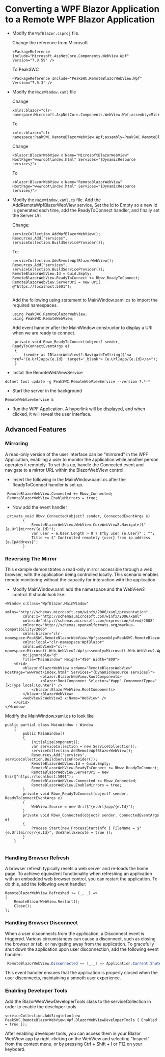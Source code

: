 <h1>Converting a WPF Blazor Application to a Remote WPF Blazor Application</h1>

- Modify the `WpfBlazor.csproj` file.
   
   Change the reference from Microsoft
   ```
   <PackageReference Include="Microsoft.AspNetCore.Components.WebView.Wpf" Version="7.0.59" />
   ```
   To PeakSWC
   ```
   <PackageReference Include="PeakSWC.RemoteBlazorWebView.Wpf" Version="7.0.3" />
   ```
- Modify the `MainWindow.xaml` file

  Change 
  ```
  xmlns:blazor="clr-namespace:Microsoft.AspNetCore.Components.WebView.Wpf;assembly=Microsoft.AspNetCore.Components.WebView.Wpf"
  ```
  To
  ```
  xmlns:blazor="clr-namespace:PeakSWC.RemoteBlazorWebView.Wpf;assembly=PeakSWC.RemoteBlazorWebView.Wpf"
  ```

  Change
  ```
  <blazor:BlazorWebView x:Name="MicrosoftBlazorWebView" HostPage="wwwroot\index.html" Services="{DynamicResource services}">
  ```

  To
  ```
  <blazor:BlazorWebView x:Name="RemoteBlazorWebView" HostPage="wwwroot\index.html" Services="{DynamicResource services}">
  ```

- Modify the `MainWindow.xaml.cs` file. Add the AddRemoteWpfBlazorWebView service, Set the Id to Empty so a new Id is generated each time, add the ReadyToConnect handler,  and finally set the Server Uri

   Change:
   ```
   serviceCollection.AddWpfBlazorWebView();
   Resources.Add("services", serviceCollection.BuildServiceProvider());
   ```
   To:
   ```
   serviceCollection.AddRemoteWpfBlazorWebView();
   Resources.Add("services", serviceCollection.BuildServiceProvider());
   RemoteBlazorWebView.Id = Guid.Empty;
   RemoteBlazorWebView.ReadyToConnect += Rbwv_ReadyToConnect;
   RemoteBlazorWebView.ServerUri = new Uri( @"https://localhost:5001");
     
   ```
   Add the following using statement to MainWindow.xaml.cs to import the required namespaces.
   ```
   using PeakSWC.RemoteBlazorWebView;
   using PeakSWC.RemoteWebView;
   ```

   Add event handler after the MainWindow constructor to display a URI when we are ready to connect. 
   ```
    private void Rbwv_ReadyToConnect(object? sender, ReadyToConnectEventArgs e)
    {
        (sender as IBlazorWebView)?.NavigateToString($"<a href='{e.Url}app/{e.Id}' target='_blank'> {e.Url}app/{e.Id}</a>");
    }
   ```


- Install the RemoteWebViewService
```console
dotnet tool update -g PeakSWC.RemoteWebViewService --version 7.*-* 
```

- Start the server in the background
```console
RemoteWebViewService &
```

- Run the WPF Application. A hyperlink will be displayed, and when clicked, it will reveal the user interface.

<h2>Advanced Features</h2>

<h3>Mirroring</h3>

A read-only version of the user interface can be "mirrored" in the WPF Application, enabling a user to monitor the application while another person operates it remotely. To set this up, handle the Connected event and navigate to a mirror URL within the BlazorWebView control.

- Insert the following in the MainWindow.xaml.cs after the ReadyToConnect handler is set up.

```
 RemoteBlazorWebView.Connected += Rbwv_Connected;
 RemoteBlazorWebView.EnableMirrors = true;
```

- Now add the event handler

```
 private void Rbwv_Connected(object? sender, ConnectedEventArgs e)
        {
            RemoteBlazorWebView.WebView.CoreWebView2.Navigate($"{e.Url}mirror/{e.Id}");
            var user = e.User.Length > 0 ? $"by user {e.User}" : "";
            Title += $" Controlled remotely {user} from ip address {e.IpAddress}";
        }
```

<h3>Reversing The Mirror</h3>

This example demonstrates a read-only mirror accessible through a web browser, with the application being controlled locally. This scenario enables remote monitoring without the capacity for interaction with the application.

- Modify MainWindow.xaml add the namespace and the WebView2 control. It should look like:

```
<Window x:Class="WpfBlazor.MainWindow"
        xmlns="http://schemas.microsoft.com/winfx/2006/xaml/presentation"
        xmlns:x="http://schemas.microsoft.com/winfx/2006/xaml"
        xmlns:d="http://schemas.microsoft.com/expression/blend/2008"
        xmlns:mc="http://schemas.openxmlformats.org/markup-compatibility/2006"
        xmlns:blazor="clr-namespace:PeakSWC.RemoteBlazorWebView.Wpf;assembly=PeakSWC.RemoteBlazorWebView.Wpf"
        xmlns:local="clr-namespace:WpfBlazor"
        xmlns:webView2="clr-namespace:Microsoft.Web.WebView2.Wpf;assembly=Microsoft.Web.WebView2.Wpf"
        mc:Ignorable="d"
        Title="MainWindow" Height="450" Width="800">
    <Grid>
        <blazor:BlazorWebView x:Name="RemoteBlazorWebView" HostPage="wwwroot\index.html" Services="{DynamicResource services}">
                <blazor:BlazorWebView.RootComponents>
                <blazor:RootComponent Selector="#app" ComponentType="{x:Type local:Counter}" />
            </blazor:BlazorWebView.RootComponents>
        </blazor:BlazorWebView>
        <webView2:WebView2 x:Name="WebView" />
    </Grid>
</Window>
```

Modify the MainWindow.xaml.cs to look like

```
public partial class MainWindow : Window
    {
        public MainWindow()
        {
            InitializeComponent();
            var serviceCollection = new ServiceCollection();
            serviceCollection.AddRemoteWpfBlazorWebView();
            Resources.Add("services", serviceCollection.BuildServiceProvider());           
            RemoteBlazorWebView.Id = Guid.Empty;         
            RemoteBlazorWebView.ReadyToConnect += Rbwv_ReadyToConnect;
            RemoteBlazorWebView.ServerUri = new Uri(@"https://localhost:5001");
            RemoteBlazorWebView.Connected += Rbwv_Connected;
            RemoteBlazorWebView.EnableMirrors = true;
        }
        private void Rbwv_ReadyToConnect(object? sender, ReadyToConnectEventArgs e)
        {
            WebView.Source = new Uri($"{e.Url}app/{e.Id}");          
        }
        private void Rbwv_Connected(object? sender, ConnectedEventArgs e)
        {         
            Process.Start(new ProcessStartInfo { FileName = $"{e.Url}mirror/{e.Id}", UseShellExecute = true });
        }
    }
    
```

<h3>Handling Browser Refresh</h3>

A browser refresh typically resets a web server and re-loads the home page. To achieve equivalent functionality when refreshing an application with an embedded web browser control, you can restart the application. To do this, add the following event handler:

```
RemoteBlazorWebView.Refreshed += (_, _) =>
{
    RemoteBlazorWebView.Restart();
    Close();
};
```

<h3>Handling Browser Disconnect</h3>

When a user disconnects from the application, a Disconnect event is triggered. Various circumstances can cause a disconnect, such as closing the browser or tab, or navigating away from the application. To gracefully shut down the application upon user disconnection, add the following event handler:
```csharp
 RemoteBlazorWebView.Disconnected += (_,_) => Application.Current.Shutdown();
```

This event handler ensures that the application is properly closed when the user disconnects, maintaining a smooth user experience.


<h3>Enabling Developer Tools</h3>

Add the BlazorWebViewDeveloperTools class to the serviceCollection in order to enable the developer tools.
```
serviceCollection.AddSingleton(new PeakSWC.RemoteBlazorWebView.Wpf.BlazorWebViewDeveloperTools { Enabled = true });
```

After enabling developer tools, you can access them in your Blazor WebView app by right-clicking on the WebView and selecting "Inspect" from the context menu, or by pressing Ctrl + Shift + I or F12 on your keyboard.
